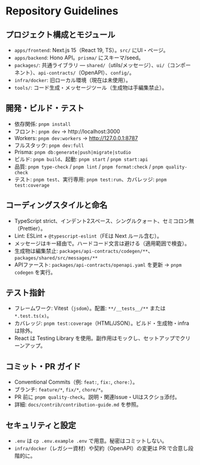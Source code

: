 # Repository Guidelines

## プロジェクト構成とモジュール

- `apps/frontend`: Next.js 15（React 19, TS）。`src/` にUI・ページ。
- `apps/backend`: Hono API。`prisma/` にスキーマ/seed。
- `packages/`: 共通ライブラリ — `shared/`（utils/メッセージ）、`ui/`（コンポーネント）、`api-contracts/`（OpenAPI）、`config/`。
- `infra/docker`: 旧ローカル環境（現在は未使用）。
- `tools/`: コード生成・メッセージツール（生成物は手編集禁止）。

## 開発・ビルド・テスト

- 依存関係: `pnpm install`
- フロント: `pnpm dev` → http://localhost:3000
- Workers: `pnpm dev:workers` → http://127.0.0.1:8787
- フルスタック: `pnpm dev:full`
- Prisma: `pnpm db:generate|push|migrate|studio`
- ビルド: `pnpm build`、起動: `pnpm start` / `pnpm start:api`
- 品質: `pnpm type-check` / `pnpm lint` / `pnpm format:check` / `pnpm quality-check`
- テスト: `pnpm test`、実行専用: `pnpm test:run`、カバレッジ: `pnpm test:coverage`

## コーディングスタイルと命名

- TypeScript strict、インデント2スペース、シングルクォート、セミコロン無（Prettier）。
- Lint: ESLint + `@typescript-eslint`（FEは Next ルール含む）。
- メッセージはキー経由で。ハードコード文言は避ける（適用範囲で検査）。
- 生成物は編集禁止: `packages/api-contracts/codegen/**`、`packages/shared/src/messages/**`
- APIファースト: `packages/api-contracts/openapi.yaml` を更新 → `pnpm codegen` を実行。

## テスト指針

- フレームワーク: Vitest（`jsdom`）。配置: `**/__tests__/**` または `*.test.ts(x)`。
- カバレッジ: `pnpm test:coverage`（HTML/JSON）。ビルド・生成物・infraは除外。
- React は Testing Library を使用。副作用はモックし、セットアップでクリーンアップ。

## コミット・PR ガイド

- Conventional Commits（例: `feat:`, `fix:`, `chore:`）。
- ブランチ: `feature/*`, `fix/*`, `chore/*`。
- PR 前に `pnpm quality-check`。説明・関連Issue・UIはスクショ添付。
- 詳細: `docs/contrib/contribution-guide.md` を参照。

## セキュリティと設定

- `.env` は `cp .env.example .env` で用意。秘密はコミットしない。
- `infra/docker`（レガシー資材）や契約（OpenAPI）の変更は PR で合意し段階的に。
